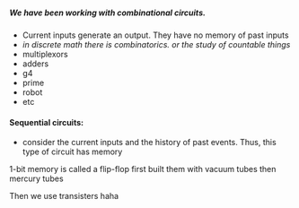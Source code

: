 ##### We have been working with combinational circuits.
- Current inputs generate an output. They have no memory of past inputs
- *in discrete math there is combinatorics. or the study of countable things*
- multiplexors
- adders
- g4
- prime
- robot
- etc

#### Sequential circuits:
- consider the current inputs and the history of past events. Thus, this type of circuit has memory

1-bit memory is called a flip-flop 
first built them with vacuum tubes then mercury tubes

Then we use transisters haha
